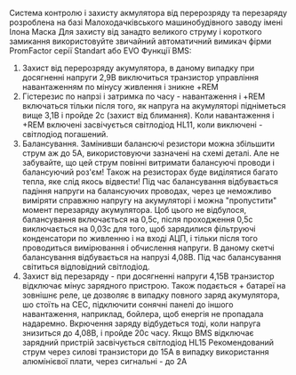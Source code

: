 Система контролю і захисту акмулятора від перерозряду та перезаряду
розроблена на базі Малоходачківського машинобудівного заводу імені Ілона Маска
Для захисту від занадто великого струму і короткого замикання використовуйте звичайний 
автоматичний вимикач фірми PromFactor серії Standart або EVO
Функції BMS:
1) Захист від перерозряду акумулятора, в даному випадку при досягненні напруги 2,9В 
виключиться транзистор управління навантаженням по мінусу живлення і зникне +REM
2) Гістерезис по напрзі і затримка по часу - навантаження і +REM включаться тільки після того, 
як напруга на акумуляторі підніметься вище 3,1В і пройде 2с (захист від блимання). 
Коли навантаження i +REM включені засвічується світлодіод HL11, коли виключені - світлодіод погашений.
3) Балансування. Замінивши балансючі резистори можна збільшити струм аж до 5А, 
використовуючи зазначені на схемі деталі. Але не забувайте, що цей струм повінні витримати балансуючі проводи 
і балансуючий роз'єм! Також на резисторах буде виділятися багато тепла, яке слід якось відвести! 
Під час балансування відбувається падіння напруги на балансуючих проводах, через це неможливо виміряти 
справжню напругу на акумуляторі і можна "пропустити" момент перезаряду акумулятора. Цоб цього не відбулося,
балансування включається на 0,5с, після проходження 0,5с виключається на 0,03с для того, щоб зарядилися
фільтруючі конденсатори по живленню і на вході АЦП, і тільки після того проводиться вимірювання і обчислення напруги.
В даному скетчі балансування відбувається на напрузі 4,08В. Під час балансування світиться відповідний світлодіод.
4) Захист від перезаряду - при досягненні напруги 4,15В транзистор відключає мінус зарядного пристрою.
Також подається + батареї на зовнішнє реле, це дозволяє в випадку повного заряд акумулятора, шо стоїть на СЕС,
підключити сонячні панелі до іншого навантаження, наприклад, бойлера, щоб енергія не пропадала надаремно.
Вкрючення заряду відбудеться тоді, коли напруга знизиться до 4,08В, і пройде 20с часу.
Якщо BMS відключає зарядний пристрій засвічується світлодіод HL15
Рекомендований струм через силові транзистори до 15А в випадку використання алюмінієвої плати, через сигнальні - до 2А
